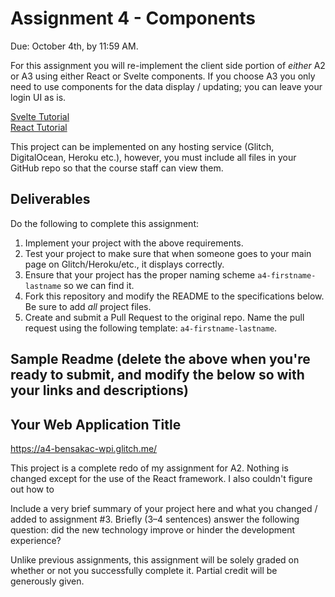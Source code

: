 # Assignment 4 - Components

Due: October 4th, by 11:59 AM.

For this assignment you will re-implement the client side portion of _either_ A2 or A3 using either React or Svelte components. If you choose A3 you only need to use components for the data display / updating; you can leave your login UI as is.

[Svelte Tutorial](https://github.com/cs4241-21a/cs4241-21a.github.io/blob/main/using_svelte.md)  
[React Tutorial](https://github.com/cs4241-21a/cs4241-21a.github.io/blob/main/using_react.md)

This project can be implemented on any hosting service (Glitch, DigitalOcean, Heroku etc.), however, you must include all files in your GitHub repo so that the course staff can view them.

## Deliverables

Do the following to complete this assignment:

1. Implement your project with the above requirements.
2. Test your project to make sure that when someone goes to your main page on Glitch/Heroku/etc., it displays correctly.
3. Ensure that your project has the proper naming scheme `a4-firstname-lastname` so we can find it.
4. Fork this repository and modify the README to the specifications below. Be sure to add _all_ project files.
5. Create and submit a Pull Request to the original repo. Name the pull request using the following template: `a4-firstname-lastname`.

## Sample Readme (delete the above when you're ready to submit, and modify the below so with your links and descriptions)

## Your Web Application Title

https://a4-bensakac-wpi.glitch.me/

This project is a complete redo of my assignment for A2. Nothing is changed except for the use of the React framework. I also couldn't figure out how to

Include a very brief summary of your project here and what you changed / added to assignment #3. Briefly (3–4 sentences) answer the following question: did the new technology improve or hinder the development experience?

Unlike previous assignments, this assignment will be solely graded on whether or not you successfully complete it. Partial credit will be generously given.
